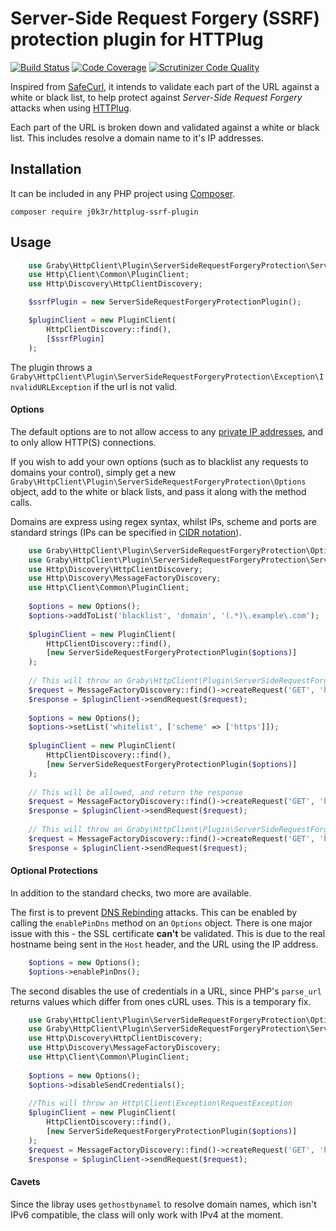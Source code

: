 # Server-Side Request Forgery (SSRF) protection plugin for HTTPlug

[![Build Status](https://travis-ci.org/j0k3r/httplug-ssrf-plugin.svg?branch=master)](https://travis-ci.org/j0k3r/httplug-ssrf-plugin)
[![Code Coverage](https://scrutinizer-ci.com/g/j0k3r/httplug-ssrf-plugin/badges/coverage.png?b=master)](https://scrutinizer-ci.com/g/j0k3r/httplug-ssrf-plugin/?branch=master)
[![Scrutinizer Code Quality](https://scrutinizer-ci.com/g/j0k3r/httplug-ssrf-plugin/badges/quality-score.png?b=master)](https://scrutinizer-ci.com/g/j0k3r/httplug-ssrf-plugin/?branch=master)

Inspired from [SafeCurl](https://github.com/j0k3r/safecurl), it intends to validate each part of the URL against a white or black list, to help protect against _Server-Side Request Forgery_ attacks when using [HTTPlug](http://docs.php-http.org/en/latest/).

Each part of the URL is broken down and validated against a white or black list. This includes resolve a domain name to it's IP addresses.

## Installation

It can be included in any PHP project using [Composer](https://getcomposer.org).

```
composer require j0k3r/httplug-ssrf-plugin
```

## Usage

```php
    use Graby\HttpClient\Plugin\ServerSideRequestForgeryProtection\ServerSideRequestForgeryProtectionPlugin;
    use Http\Client\Common\PluginClient;
    use Http\Discovery\HttpClientDiscovery;

    $ssrfPlugin = new ServerSideRequestForgeryProtectionPlugin();

    $pluginClient = new PluginClient(
        HttpClientDiscovery::find(),
        [$ssrfPlugin]
    );

```

The plugin throws a `Graby\HttpClient\Plugin\ServerSideRequestForgeryProtection\Exception\InvalidURLException` if the url is not valid.

#### Options

The default options are to not allow access to any [private IP addresses](http://en.wikipedia.org/wiki/Private_network), and to only allow HTTP(S) connections.

If you wish to add your own options (such as to blacklist any requests to domains your control), simply get a new `Graby\HttpClient\Plugin\ServerSideRequestForgeryProtection\Options` object, add to the white or black lists, and pass it along with the method calls.

Domains are express using regex syntax, whilst IPs, scheme and ports are standard strings (IPs can be specified in [CIDR notation](https://en.wikipedia.org/wiki/Cidr)).

```php
    use Graby\HttpClient\Plugin\ServerSideRequestForgeryProtection\Options;
    use Graby\HttpClient\Plugin\ServerSideRequestForgeryProtection\ServerSideRequestForgeryProtectionPlugin;
    use Http\Discovery\HttpClientDiscovery;
    use Http\Discovery\MessageFactoryDiscovery;
    use Http\Client\Common\PluginClient;
    
    $options = new Options();
    $options->addToList('blacklist', 'domain', '(.*)\.example\.com');
    
    $pluginClient = new PluginClient(
        HttpClientDiscovery::find(),
        [new ServerSideRequestForgeryProtectionPlugin($options)]
    );
    
    // This will throw an Graby\HttpClient\Plugin\ServerSideRequestForgeryProtection\Exception\InvalidURLException\InvalidDomainException
    $request = MessageFactoryDiscovery::find()->createRequest('GET', 'http://www.example.com');
    $response = $pluginClient->sendRequest($request);
    
    $options = new Options();
    $options->setList('whitelist', ['scheme' => ['https']]);
    
    $pluginClient = new PluginClient(
        HttpClientDiscovery::find(),
        [new ServerSideRequestForgeryProtectionPlugin($options)]
    );
    
    // This will be allowed, and return the response
    $request = MessageFactoryDiscovery::find()->createRequest('GET', 'https://www.example.com');
    $response = $pluginClient->sendRequest($request);
    
    // This will throw an Graby\HttpClient\Plugin\ServerSideRequestForgeryProtection\Exception\InvalidURLException\InvalidDomainException
    $request = MessageFactoryDiscovery::find()->createRequest('GET', 'http://www.example.com');
    $response = $pluginClient->sendRequest($request);
```

#### Optional Protections

In addition to the standard checks, two more are available.

The first is to prevent [DNS Rebinding](https://en.wikipedia.org/wiki/DNS_rebinding) attacks. This can be enabled by calling the `enablePinDns` method on an `Options` object. There is one major issue with this - the SSL certificate **can't** be validated. This is due to the real hostname being sent in the `Host` header, and the URL using the IP address.

```php
    $options = new Options();
    $options->enablePinDns();
```

The second disables the use of credentials in a URL, since PHP's `parse_url` returns values which differ from ones cURL uses. This is a temporary fix.

```php
    use Graby\HttpClient\Plugin\ServerSideRequestForgeryProtection\Options;
    use Graby\HttpClient\Plugin\ServerSideRequestForgeryProtection\ServerSideRequestForgeryProtectionPlugin;
    use Http\Discovery\HttpClientDiscovery;
    use Http\Discovery\MessageFactoryDiscovery;
    use Http\Client\Common\PluginClient;
    
    $options = new Options();
    $options->disableSendCredentials();
    
    //This will throw an Http\Client\Exception\RequestException
    $pluginClient = new PluginClient(
        HttpClientDiscovery::find(),
        [new ServerSideRequestForgeryProtectionPlugin($options)]
    );
    $request = MessageFactoryDiscovery::find()->createRequest('GET', 'http://user:pass@google.com');
    $response = $pluginClient->sendRequest($request);
```

#### Cavets

Since the libray uses `gethostbynamel` to resolve domain names, which isn't IPv6 compatible, the class will only work with IPv4 at the moment.

